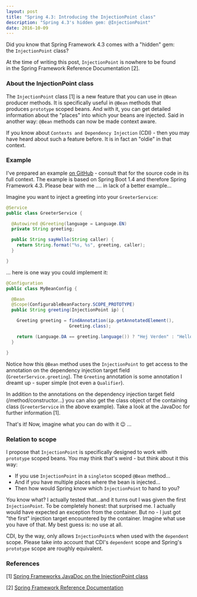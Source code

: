 ```yaml
---
layout: post
title: "Spring 4.3: Introducing the InjectionPoint class"
description: "Spring 4.3's hidden gem: @InjectionPoint"
date: 2016-10-09
---
```


Did you know that Spring Framework 4.3 comes with a "hidden" gem: the `InjectionPoint` class?

At the time of writing this post, `InjectionPoint` is nowhere to be found in the Spring Framework Reference Documentation [2].

### About the InjectionPoint class
The `InjectionPoint` class [1] is a new feature that you can use in `@Bean` producer methods. It is specifically useful in `@Bean` methods that produces `prototype` scoped beans. And with it, you can get detailed information about the "places" into which your beans are injected. Said in another way: `@Bean` methods can now be made context aware.

If you know about `Contexts and Dependency Injection` (CDI) - then you may have heard about such a feature before. It is in fact an "oldie" in that context.

### Example
I've prepared an example [on GitHub](https://github.com/nickymoelholm/smallexamples/tree/master/hello-spring43-injectionpoint) - consult that for the source code in its full context. The example is based on Spring Boot 1.4 and therefore Spring Framework 4.3. Please bear with me .... in lack of a better example...

Imagine you want to inject a greeting into your `GreeterService`:

```java
@Service
public class GreeterService {

  @Autowired @Greeting(language = Language.EN)
  private String greeting;

  public String sayHello(String caller) {
    return String.format("%s, %s", greeting, caller);
  }

}
```

... here is one way you could implement it:

```java
@Configuration
public class MyBeanConfig {

  @Bean
  @Scope(ConfigurableBeanFactory.SCOPE_PROTOTYPE)
  public String greeting(InjectionPoint ip) {

    Greeting greeting = findAnnotation(ip.getAnnotatedElement(),
                        Greeting.class);

    return (Language.DA == greeting.language()) ? "Hej Verden" : "Hello World";
  }

}
```

Notice how this `@Bean` method uses the `InjectionPoint` to get access to the annotation on the dependency injection target field (`GreeterService.greeting`). The `Greeting` annotation is some annotation I dreamt up - super simple (not even a `Qualifier`).

In addition to the annotations on the dependency injection target field (/method/constructor...) you can also get the class object of the containing class (`GreeterService` in the above example). Take a look at the JavaDoc for further information [1].

That's it! Now, imagine what you can do with it 😉 ...

### Relation to scope
I propose that `InjectionPoint` is specifically designed to work with `prototype` scoped beans. You may think that's weird - but think about it this way:

- If you use `InjectionPoint` in a `singleton` scoped `@Bean` method...
- And if you have multiple places where the bean is injected...
- Then how would Spring know which `InjectionPoint` to hand to you?

You know what? I actually tested that...and it turns out I was given the first `InjectionPoint`. To be completely honest: that surprised me. I actually would have expected an exception from the container. But no - I just got "the first" injection target encountered by the container. Imagine what use you have of that. My best guess is: no use at all. 

CDI, by the way, only allows `InjectionPoint`s when used with the `dependent` scope. Please take into account that CDI's `dependent` scope and Spring's `prototype` scope are roughly equivalent.

### References
[1] [Spring Frameworks JavaDoc on the InjectionPoint class](http://docs.spring.io/spring-framework/docs/current/javadoc-api/org/springframework/beans/factory/InjectionPoint.html)

[2] [Spring Framework Reference Documentation](http://docs.spring.io/spring/docs/current/spring-framework-reference/htmlsingle/)

